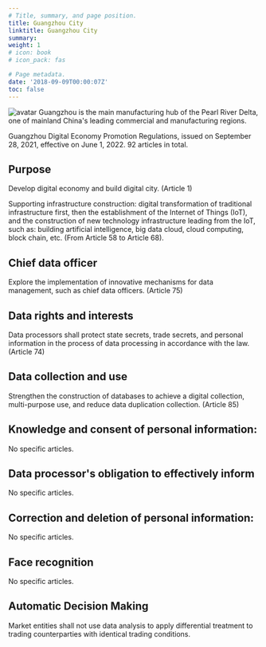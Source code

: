 ```yaml
---
# Title, summary, and page position.
title: Guangzhou City
linktitle: Guangzhou City
summary: 
weight: 1
# icon: book
# icon_pack: fas

# Page metadata.
date: '2018-09-09T00:00:07Z'
toc: false
---
```

![avatar](covers/gz.jpg)
Guangzhou is the main manufacturing hub of the Pearl River Delta, one of mainland China's leading commercial and manufacturing regions. 

Guangzhou Digital Economy Promotion Regulations, issued on September 28, 2021, effective on June 1, 2022. 92 articles in total.

## Purpose
Develop digital economy and build digital city. (Article 1)

Supporting infrastructure construction: digital transformation of traditional infrastructure first, then the establishment of the Internet of Things (IoT), and the construction of new technology infrastructure leading from the IoT, such as: building artificial intelligence, big data cloud, cloud computing, block chain, etc. (From Article 58 to Article 68).

## Chief data officer
Explore the implementation of innovative mechanisms for data management, such as chief data officers. (Article 75)

## Data rights and interests
Data processors shall protect state secrets, trade secrets, and personal information in the process of data processing in accordance with the law. (Article 74)

## Data collection and use
Strengthen the construction of databases to achieve a digital collection, multi-purpose use, and reduce data duplication collection. (Article 85)


## Knowledge and consent of personal information:
No specific articles.

## Data processor's obligation to effectively inform
No specific articles.

## Correction and deletion of personal information:
No specific articles.

## Face recognition
No specific articles.

## Automatic Decision Making
Market entities shall not use data analysis to apply differential treatment to trading counterparties with identical trading conditions. 



